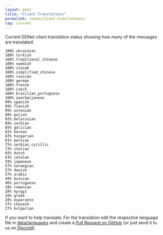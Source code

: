 ```yaml
---
layout: post
title: "Client Translations"
permalink: /news/client-translations/
tag: current
---
```


Current DDNet client translation status showing how many of the messages are translated:

```
100% ukrainian
100% turkish
100% traditional_chinese
100% swedish
100% slovak
100% simplified_chinese
100% russian
100% german
100% french
100% czech
100% brazilian_portuguese
100% azerbaijanese
99% spanish
99% finnish
99% estonian
96% polish
92% belarusian
88% serbian
85% galician
83% korean
83% hungarian
81% persian
75% serbian_cyrillic
73% italian
65% dutch
63% catalan
59% japanese
57% norwegian
57% danish
57% arabic
49% bosnian
46% portuguese
28% romanian
28% kyrgyz
28% greek
28% esperanto
27% chuvash
27% bulgarian
```

If you want to help translate: For the translation edit the respective language file in [data/languages](https://github.com/ddnet/ddnet/tree/master/data/languages) and create a [Pull Request on GitHub](https://github.com/ddnet/ddnet/) (or just send it to us on [Discord](/discord/)).
